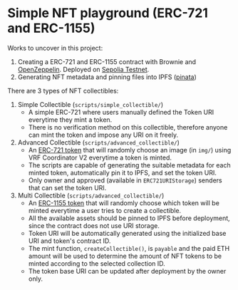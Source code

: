 # Simple NFT playground (ERC-721 and ERC-1155)

Works to uncover in this project:
1. Creating a ERC-721 and ERC-1155 contract with Brownie and [OpenZeppelin](https://docs.openzeppelin.com/contracts/4.x/erc20). Deployed on [Sepolia Testnet](https://sepolia.dev/).
2. Generating NFT metadata and pinning files into IPFS ([pinata](https://www.pinata.cloud/))

There are 3 types of NFT collectibles:
1. Simple Collectible (`scripts/simple_collectible/`)
    - A simple ERC-721 where users manually defined the Token URI everytime they mint a token.
    - There is no verification method on this collectible, therefore anyone can mint the token and impose any URI on it freely.
2. Advanced Collectible (`scripts/advanced_collectible/`)
    - An [ERC-721 token](https://sepolia.etherscan.io/address/0x7546E10CD77D82c48E35409a9310999Da1Ad05aE) that will randomly choose an image (in `img/`) using VRF Coordinator V2 everytime a token is minted.
    - The scripts are capable of generating the suitable metadata for each minted token, automatically pin it to IPFS, and set the token URI.
    - Only owner and approved (available in `ERC721URIStorage`) senders that can set the token URI.
3. Multi Collectible (`scripts/advanced_collectible/`)
    - An [ERC-1155 token](https://sepolia.etherscan.io/address/0x7296CD7371abCC79Add2069D06b418a21e750650) that will randomly choose which token will be minted everytime a user tries to create a collectible.
    - All the available assets should be pinned to IPFS before deployment, since the contract does not use URI storage.
    - Token URI will be automatically generated using the initialized base URI and token's contract ID.
    - The mint function, `createCollectible()`, is `payable` and the paid ETH amount will be used to determine the amount of NFT tokens to be minted according to the selected collection ID.
    - The token base URI can be updated after deployment by the owner only.